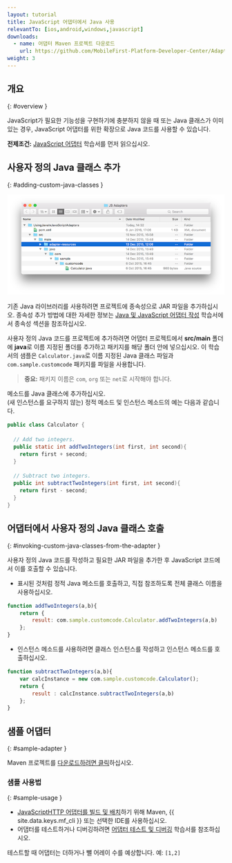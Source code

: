 ```yaml
---
layout: tutorial
title: JavaScript 어댑터에서 Java 사용
relevantTo: [ios,android,windows,javascript]
downloads:
  - name: 어댑터 Maven 프로젝트 다운로드
    url: https://github.com/MobileFirst-Platform-Developer-Center/Adapters/tree/release80
weight: 3
---
```

<!-- NLS_CHARSET=UTF-8 -->
## 개요
{: #overview }

JavaScript가 필요한 기능성을 구현하기에 충분하지 않을 때 또는 Java 클래스가 이미 있는 경우, JavaScript 어댑터를 위한 확장으로 Java 코드를 사용할 수 있습니다. 

**전제조건:** [JavaScript 어댑터](../) 학습서를 먼저 읽으십시오. 

## 사용자 정의 Java 클래스 추가
{: #adding-custom-java-classes }

![JS에서 Java 사용](UsingJavainJS.png)

기존 Java 라이브러리를 사용하려면 프로젝트에 종속성으로 JAR 파일을 추가하십시오. 종속성 추가 방법에 대한 자세한 정보는 [Java 및 JavaScript 어댑터 작성](../../creating-adapters/#dependencies) 학습서에서 종속성 섹션을 참조하십시오. 

사용자 정의 Java 코드를 프로젝트에 추가하려면 어댑터 프로젝트에서 **src/main** 폴더에 **java**로 이름 지정된 폴더를 추가하고 패키지를 해당 폴더 안에 넣으십시오. 이 학습서의 샘플은 `Calculator.java`로 이름 지정된 Java 클래스 파일과 `com.sample.customcode` 패키지를 파일을 사용합니다.    

> <span class="glyphicon glyphicon-exclamation-sign" aria-hidden="true"></span> **중요:** 패키지 이름은 `com`, `org` 또는 `net`로 시작해야 합니다.



메소드를 Java 클래스에 추가하십시오.   
(새 인스턴스를 요구하지 않는) 정적 메소드 및 인스턴스 메소드의 예는 다음과 같습니다.

```java
public class Calculator {

  // Add two integers.
  public static int addTwoIntegers(int first, int second){
    return first + second;
  }

  // Subtract two integers.
  public int subtractTwoIntegers(int first, int second){
    return first - second;
  }
}
```

## 어댑터에서 사용자 정의 Java 클래스 호출
{: #invoking-custom-java-classes-from-the-adapter }

사용자 정의 Java 코드를 작성하고 필요한 JAR 파일을 추가한 후 JavaScript 코드에서 이를 호출할 수 있습니다.

* 표시된 것처럼 정적 Java 메소드를 호출하고, 직접 참조하도록 전체 클래스 이름을 사용하십시오.

```javascript
function addTwoIntegers(a,b){
    return {
        result: com.sample.customcode.Calculator.addTwoIntegers(a,b)
    };
}
```
  
* 인스턴스 메소드를 사용하려면 클래스 인스턴스를 작성하고 인스턴스 메소드를 호출하십시오.

```javascript
function subtractTwoIntegers(a,b){
    var calcInstance = new com.sample.customcode.Calculator();   
    return {
        result : calcInstance.subtractTwoIntegers(a,b)
    };
}
```

## 샘플 어댑터
{: #sample-adapter }

Maven 프로젝트를 [다운로드하려면 클릭](https://github.com/MobileFirst-Platform-Developer-Center/Adapters/tree/release80)하십시오. 

### 샘플 사용법
{: #sample-usage }

* [JavaScriptHTTP 어댑터를 빌드 및 배치](../../creating-adapters/)하기 위해 Maven, {{ site.data.keys.mf_cli }} 또는 선택한 IDE를 사용하십시오. 
* 어댑터를 테스트하거나 디버깅하려면 [어댑터 테스트 및 디버깅](../../testing-and-debugging-adapters) 학습서를 참조하십시오. 

테스트할 때 어댑터는 더하거나 뺄 어레이 수를 예상합니다. 예: `[1,2]`
